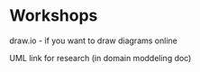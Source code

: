 # Workshops

draw.io - if you want to draw diagrams online

UML link for research (in domain moddeling doc)
